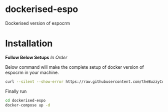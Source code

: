 # dockerised-espo
Dockerised version of espocrm


# Installation

**Follow Below Setups**
*In Order*

Below command will make the complete setup of docker version of espocrm in your machine.

```bash
curl --silent --show-error https://raw.githubusercontent.com/theBuzzyCoder/dockerised-espo/master/installer.sh | sh
```

Finally run

```bash
cd dockerised-espo
docker-compose up -d
```
